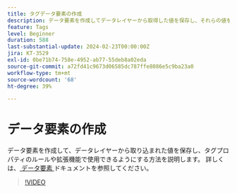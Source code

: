 ```yaml
---
title: タグデータ要素の作成
description: データ要素を作成してデータレイヤーから取得した値を保存し、それらの値をタグプロパティのルールや拡張機能で使用できるようにする方法を説明します。
feature: Tags
level: Beginner
duration: 588
last-substantial-update: 2024-02-23T00:00:00Z
jira: KT-3529
exl-id: 0be71b74-758e-4952-ab77-55deb8a02eda
source-git-commit: a72fd41c9673d06585dc787ffe8086e5c9ba23a0
workflow-type: tm+mt
source-wordcount: '68'
ht-degree: 39%

---
```


# データ要素の作成

データ要素を作成して、データレイヤーから取り込まれた値を保存し、タグプロパティのルールや拡張機能で使用できるようにする方法を説明します。 詳しくは、[ データ要素 ](https://experienceleague.adobe.com/docs/experience-platform/tags/ui/data-elements.html?lang=ja) ドキュメントを参照してください。

>[!VIDEO](https://video.tv.adobe.com/v/28733/?learn=on)
